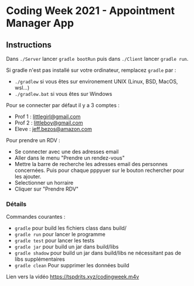 # Coding Week 2021 - Appointment Manager App

## Instructions
Dans `./Server` lancer `gradle bootRun` puis dans `./Client` lancer `gradle run`.

Si gradle n'est pas installé sur votre ordinateur, remplacez `gradle` par :
- `./gradlew` si vous êtes sur environement UNIX (Linux, BSD, MacOS, wsl...)
- `./gradlew.bat` si vous êtes sur Windows

Pour se connecter par défaut il y a 3 comptes :
- Prof 1 : littlegirl@gmail.com
- Prof 2 : littleboy@gmail.com
- Eleve : jeff.bezos@amazon.com

Pour prendre un RDV :
- Se connecter avec une des adresses email
- Aller dans le menu "Prendre un rendez-vous"
- Mettre la barre de recherche les adresses email des personnes concernées. Puis pour chaque pppyuer sur le bouton rechercher pour les ajouter.
- Selectionner un horraire
- Cliquer sur "Prendre RDV"


### Détails
Commandes courantes :
- `gradle` pour build les fichiers class dans build/
- `gradle run` pour lancer le programme
- `gradle test` pour lancer les tests
- `gradle jar` pour build un jar dans build/libs
- `gradle shadow` pour build un jar dans build/libs ne nécessitant pas de libs supplémentaires
- `gradle clean` Pour supprimer les données build


Lien vers la vidéo https://tspdrits.xyz/codingweek.m4v

